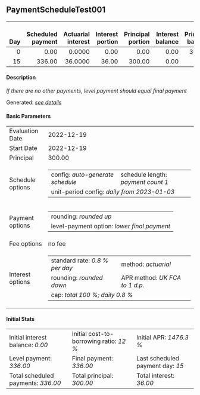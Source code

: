 <h2>PaymentScheduleTest001</h2>
<table>
    <thead style="vertical-align: bottom;">
        <th style="text-align: right;">Day</th>
        <th style="text-align: right;">Scheduled payment</th>
        <th style="text-align: right;">Actuarial interest</th>
        <th style="text-align: right;">Interest portion</th>
        <th style="text-align: right;">Principal portion</th>
        <th style="text-align: right;">Interest balance</th>
        <th style="text-align: right;">Principal balance</th>
        <th style="text-align: right;">Total actuarial interest</th>
        <th style="text-align: right;">Total interest</th>
        <th style="text-align: right;">Total principal</th>
    </thead>
    <tr style="text-align: right;">
        <td class="ci00">0</td>
        <td class="ci01" style="white-space: nowrap;">0.00</td>
        <td class="ci02">0.0000</td>
        <td class="ci03">0.00</td>
        <td class="ci04">0.00</td>
        <td class="ci05">0.00</td>
        <td class="ci06">300.00</td>
        <td class="ci07">0.0000</td>
        <td class="ci08">0.00</td>
        <td class="ci09">0.00</td>
    </tr>
    <tr style="text-align: right;">
        <td class="ci00">15</td>
        <td class="ci01" style="white-space: nowrap;">336.00</td>
        <td class="ci02">36.0000</td>
        <td class="ci03">36.00</td>
        <td class="ci04">300.00</td>
        <td class="ci05">0.00</td>
        <td class="ci06">0.00</td>
        <td class="ci07">36.0000</td>
        <td class="ci08">36.00</td>
        <td class="ci09">300.00</td>
    </tr>
</table>
<h4>Description</h4>
<p><i>If there are no other payments, level payment should equal final payment</i></p>
<p>Generated: <i><a href="../GeneratedDate.html">see details</a></i></p>
<h4>Basic Parameters</h4>
<table>
    <tr>
        <td>Evaluation Date</td>
        <td>2022-12-19</td>
    </tr>
    <tr>
        <td>Start Date</td>
        <td>2022-12-19</td>
    </tr>
    <tr>
        <td>Principal</td>
        <td>300.00</td>
    </tr>
    <tr>
        <td>Schedule options</td>
        <td>
            <table>
                <tr>
                    <td>config: <i>auto-generate schedule</i></td>
                    <td>schedule length: <i><i>payment count</i> 1</i></td>
                </tr>
                <tr>
                    <td colspan="2" style="white-space: nowrap;">unit-period config: <i>daily from 2023-01-03</i></td>
                </tr>
            </table>
        </td>
    </tr>
    <tr>
        <td>Payment options</td>
        <td>
            <table>
                <tr>
                    <td>rounding: <i>rounded up</i></td>
                </tr>
                <tr>
                    <td>level-payment option: <i>lower&nbsp;final&nbsp;payment</i></td>
                </tr>
            </table>
        </td>
    </tr>
    <tr>
        <td>Fee options</td>
        <td>no fee
        </td>
    </tr>
    <tr>
        <td>Interest options</td>
        <td>
            <table>
                <tr>
                    <td>standard rate: <i>0.8 % per day</i></td>
                    <td>method: <i>actuarial</i></td>
                </tr>
                <tr>
                    <td>rounding: <i>rounded down</i></td>
                    <td>APR method: <i>UK FCA to 1 d.p.</i></td>
                </tr>
                <tr>
                    <td colspan="2">cap: <i>total 100 %; daily 0.8 %</td>
                </tr>
            </table>
        </td>
    </tr>
</table>
<h4>Initial Stats</h4>
<table>
    <tr>
        <td>Initial interest balance: <i>0.00</i></td>
        <td>Initial cost-to-borrowing ratio: <i>12 %</i></td>
        <td>Initial APR: <i>1476.3 %</i></td>
    </tr>
    <tr>
        <td>Level payment: <i>336.00</i></td>
        <td>Final payment: <i>336.00</i></td>
        <td>Last scheduled payment day: <i>15</i></td>
    </tr>
    <tr>
        <td>Total scheduled payments: <i>336.00</i></td>
        <td>Total principal: <i>300.00</i></td>
        <td>Total interest: <i>36.00</i></td>
    </tr>
</table>